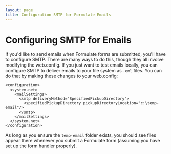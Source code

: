 ```yaml
---
layout: page
title: Configuration SMTP for Formulate Emails
---
```


# Configuring SMTP for Emails
If you'd like to send emails when Formulate forms are submitted, you'll have to configure SMTP. There are many ways to do this, though they all involve modifying the web.config. If you just want to test emails locally, you can configure SMTP to deliver emails to your file system as `.eml` files. You can do that by making these changes to your web.config:

```
<configuration>
  <system.net>
    <mailSettings>
      <smtp deliveryMethod="SpecifiedPickupDirectory">
        <specifiedPickupDirectory pickupDirectoryLocation="c:\temp-email"/>
      </smtp>
    </mailSettings>
  </system.net>
</configuration>
```

As long as you ensure the `temp-email` folder exists, you should see files appear there whenever you submit a Formulate form (assuming you have set up the form handler properly).